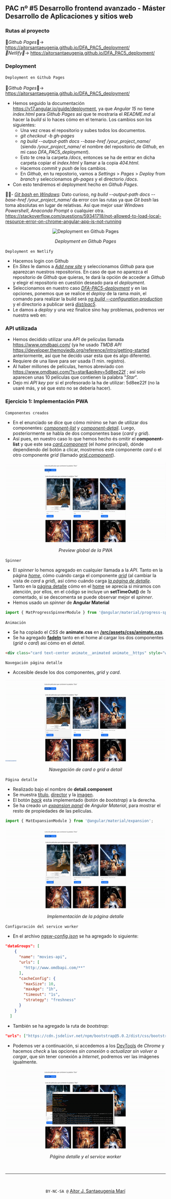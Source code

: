 ## PAC nº #5 Desarrollo frontend avanzado - Máster Desarrollo de Aplicaciones y sitios web

### Rutas al proyecto
🔗*Github Pages*🔗-> https://aitorsantaeugenia.github.io/DFA_PAC5_deployment/ <br>
*🔗Netlify🔗*-> https://aitorsantaeugenia.github.io/DFA_PAC5_deployment/

### Deployment
<code>Deployment en Github Pages</code><br><br>
🔗*Github Pages*🔗-> https://aitorsantaeugenia.github.io/DFA_PAC5_deployment/
- Hemos seguido la documentación https://v17.angular.io/guide/deployment, ya que *Angular 15* no tiene *index.html* para *Github* *Pages* así que te mostraria el *README.md* al hacer la *build* si lo haces cómo en el temario. Los cambios son los siguientes:
    - Una vez creas el repositorio y subes todos los documentos.
    - *git checkout -b gh-pages*
    - *ng build --output-path docs --base-href /your_project_name/* (siendo */your_project_name/* el nombre del repositorio de *Github*, en mi caso *DFA_PAC5_deployment*).
    - Esto te crea la carpeta */docs*, entonces se ha de entrar en dicha carpeta copiar el *index.html* y llamar a la copia *404.html*.
    - Hacemos *commit* y *push* de los cambios.
    - En *Github*, en tu repostorio, vamos a *Settings* > *Pages* > *Deploy* from *branch* y seleccionamos *gh-pages* y el directorio */docs*.
- Con esto tendremos el deployment hecho en *Github Pages*.

🚨🚨- <ins>*Git bash* en *Windows*</ins>: Dato curioso, *ng build --output-path docs --base-href /your_project_name/* da error con las rutas ya que *Git bash* las toma absolutas en lugar de relativas. Así que mejor usar *Windows Powershell*, *Anaconda Prompt* o cualquier otra. <br> https://stackoverflow.com/questions/59341718/not-allowed-to-load-local-resource-error-on-chrome-angular-app-is-not-running

<div align="center">
<img alt="Deployment en Github Pages" src="./src/assets/images/img5.gif"   />
<p><i>Deployment en Github Pages</i></p>
</div>

<code>Deployment en Netlify</code>

- Hacemos login con Github
- En *Sites* le damos a <ins>*Add new site*</ins> y seleccionamos *Github* para que aparezcan nuestros repositorios. En caso de que no aparezca el repositorio de *Github* que quieras, te dará la opción de acceder a *Github* y elegir el repositorio en cuestión deseado para el *deployment*.
- Seleccionamos en nuestro caso <ins>*DFA-PAC5-deployment*</ins> y en las opciones, ponemos que se realice el *deploy* de la rama *main*, el comando para realizar la build será <ins>*ng build --configuration production*</ins> y el directorio a publicar será <ins>*dist/pac5*</ins>.
- Le damos a *deploy* y una vez finalice sino hay problemas, podremos ver nuestra web en: 

### API utilizada
- Hemos decidido utilizar una *API* de películas llamada https://www.omdbapi.com/ (ya he usado *TMDB API* https://developer.themoviedb.org/reference/intro/getting-started anteriormente, así que he decido usar esta que és algo diferente).
- Requiere de una llave para ser usada (1 min. registro).
- Al haber millones de películas, hemos abreviado con https://www.omdbapi.com/?s=star&apikey=5d8ee22f ; así solo aparecen unas 10 películas que contienen la palabra "*Star*".
- Dejo mi *API key* por si el profesorado la ha de utilizar: 5d8ee22f (no la usaré más, y sé que esto no se debería hacer).

### Ejercicio 1: Implementación PWA
<code>Componentes creados</code>
- En el enunciado se dice que cómo mínimo se han de utilizar dos componentes: <ins>*component-list*</ins> y <ins>*component-detail*</ins>. Luego, posteriormente se habla de dos componentes base (*card* y *grid*).
- Así pues, en nuestro caso lo que hemos hecho és omitir el **component-list** y que este sea <ins>*card.component*</ins> (el *home* principal), dónde dependiendo del botón a clicar, mostremos este componente *card* o el otro componente *grid* (llamado <ins>*grid.component*</ins>).

<div align="center">
<img alt="Preview de la PWA" src="./src/assets/images/img1.gif"   />
<p><i>Preview global de la PWA</i></p>
</div>

<code>Spinner</code>

- El *spinner* lo hemos agregado en cualquier llamada a la *API*. Tanto en la página <ins>*home*</ins>, cómo cuándo carga el componente <ins>*grid*</ins> (al cambiar la vista de *card* a *grid*), así cómo cuándo carga <ins>*la página de detalle*</ins>.
- Tanto en la <ins>página detalle</ins> cómo en el <ins>home</ins> se aprecia si miramos con atención, por ellos, en el código se incluye un **setTimeOut()** de *1s* comentado, si se descomenta se puede observar mejor el *spinner*.
- Hemos usado un *spinner* de **Angular Material**

```ts
import { MatProgressSpinnerModule } from '@angular/material/progress-spinner';
```

<code>Animación</code>

- Se ha copiado el *CSS* de **animate.css** en <ins>**/src/assets/css/animate.css**</ins>.
- Se ha agregado <ins>**fadeIn**</ins> tanto en el home al cargar los dos componentes (*grid* o *card*) así cómo en el *detail*.

```html
<div class="card text-center animate__animated animate__https" style="width: 50%;">
```

<code>Navegación página detalle</code>
- Accesible desde los dos componentes, *grid* y *card*.

<div align="center">
<img alt="Navegación de card o grid a detail" src="./src/assets/images/img2.gif"   />
<p><i>Navegación de card o grid a detail</i></p>
</div>

<code>Página detalle</code>

- Realizado bajo el nombre de **detail.component**
- Se muestra <ins>título</ins>, <ins>director</ins> y la <ins>imagen</ins>.
- El botón <ins>*back*</ins> esta implementado (botón de *bootstrap*) a la derecha.
- Se ha creado un <ins>*expansion panel*</ins> de *Angular Material*, para mostrar el resto de propiedades de las películas.

```ts
import { MatExpansionModule } from '@angular/material/expansion';
```

<div align="center">
<img alt="Implementación de la página detalle" src="./src/assets/images/img3.gif"   />
<p><i>Implementación de la página detalle</i></p>
</div>

<code>Configuración del service worker</code>

- En el archivo <ins>*ngsw-config.json*</ins> se ha agregado lo siguiente:

```json
"dataGroups": [
    {
      "name": "movies-api",
      "urls": [
        "http://www.omdbapi.com/**"
      ],
      "cacheConfig": {
        "maxSize": 10,
        "maxAge": "1h",
        "timeout": "1s",
        "strategy": "freshness"
      }
    }
  ]
```

- También se ha agregado la ruta de *bootstrap*:

```json
"urls": ["https://cdn.jsdelivr.net/npm/bootstrap@5.0.2/dist/css/bootstrap.min.css"]
```

- Podemos ver a continuación, si accedemos a los <ins>DevTools</ins> de *Chrome* y hacemos *check* a las opciones *sin conexión* o *actualizar sin volver a cargar*, que sin tener conexión a *Internet*, podremos ver las imágenes igualmente.

<div align="center">
<img alt="Página detalle y el service worker" src="./src/assets/images/img4.gif"   />
<p><i>Página detalle y el service worker</i></p>
</div>

<br><hr><br>
<div align="center">
    <code>BY-NC-SA @</code> <a href="https://github.com/AitorSantaeugenia">Aitor J. Santaeugenia Marí</a>
</div>